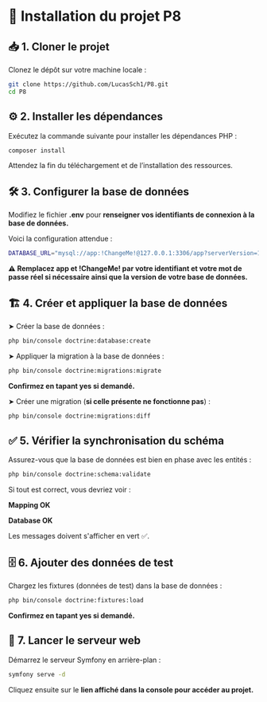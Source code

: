 # 🚀 Installation du projet P8

## 📥 1. Cloner le projet
Clonez le dépôt sur votre machine locale :
```bash
git clone https://github.com/LucasSch1/P8.git
cd P8
```
## ⚙️ 2. Installer les dépendances
Exécutez la commande suivante pour installer les dépendances PHP :
```bash
composer install
```
Attendez la fin du téléchargement et de l’installation des ressources.

## 🛠 3. Configurer la base de données
Modifiez le fichier **.env** pour **renseigner vos identifiants de connexion à la base de données.** 

Voici la configuration attendue :
```bash
DATABASE_URL="mysql://app:!ChangeMe!@127.0.0.1:3306/app?serverVersion=10.11.2-MariaDB&charset=utf8mb4"
```
**⚠️ Remplacez app et !ChangeMe! par votre identifiant et votre mot de passe réel si nécessaire ainsi que la version de votre base de données.**

## 🏗 4. Créer et appliquer la base de données
➤ Créer la base de données :
```bash
php bin/console doctrine:database:create
```
➤ Appliquer la migration à la base de données :
```bash
php bin/console doctrine:migrations:migrate
```
**Confirmez en tapant yes si demandé.**

➤ Créer une migration (**si celle présente ne fonctionne pas**) :
```bash
php bin/console doctrine:migrations:diff
```

## ✅ 5. Vérifier la synchronisation du schéma
Assurez-vous que la base de données est bien en phase avec les entités :
```bash
php bin/console doctrine:schema:validate
```
Si tout est correct, vous devriez voir :

**Mapping   OK**

**Database  OK**

Les messages doivent s'afficher en vert ✅.

## 🗄 6. Ajouter des données de test
Chargez les fixtures (données de test) dans la base de données :
```bash
php bin/console doctrine:fixtures:load
```
**Confirmez en tapant yes si demandé.**


## 🚀 7. Lancer le serveur web
Démarrez le serveur Symfony en arrière-plan :
```bash
symfony serve -d
```
Cliquez ensuite sur le **lien affiché dans la console pour accéder au projet.**



